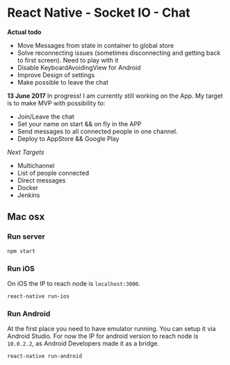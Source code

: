 # React Native - Socket IO - Chat

**Actual todo**
- Move Messages from state in container to global store
- Solve reconnecting issues (sometimes disconnecting and getting back to first screen). Need to play with it
- Disable KeyboardAvoidingView for Android
- Improve Design of settings
- Make possible to leave the chat

**13 June 2017**
In progress! I am currently still working on the App. My target is to make MVP with possibility to:
- Join/Leave the chat
- Set your name on start && on fly in the APP
- Send messages to all connected people in one channel.
- Deploy to AppStore && Google Play

*Next Targets*
- Multichannel
- List of people connected
- Direct messages
- Docker
- Jenkins


## Mac osx
### Run server 
```
npm start
```

### Run iOS
On iOS the IP to reach node is `localhost:3000`.

```
react-native run-ios
```

### Run Android
At the first place you need to have emulator running. You can setup it via Android Studio.
For now the IP for android version to reach node is `10.0.2.2`, as Android Developers made it as a bridge.

```
react-native run-android
```